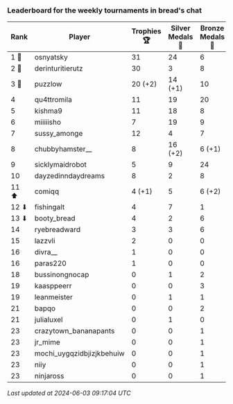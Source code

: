 ### Leaderboard for the weekly tournaments in bread's chat
| Rank | Player | Trophies 🏆 | Silver Medals 🥈 | Bronze Medals 🥉 | Points |
|------|--------|-------------|------------------|------------------|--------|
| 1 🥇 | osnyatsky | 31 | 24 | 6 | 120.0 |
| 2 🥈 | derinturitierutz | 30 | 3 | 8 | 97.0 |
| 3 🥉 | puzzlow | 20 (+2) | 14 (+1) | 10 | 79.0 (+7.0) |
| 4 | qu4ttromila | 11 | 19 | 20 | 62.0 |
| 5 | kishma9 | 11 | 18 | 8 | 55.0 |
| 6 | miiiiisho | 7 | 19 | 9 | 44.5 |
| 7 | sussy_amonge | 12 | 4 | 7 | 43.5 |
| 8 | chubbyhamster__ | 8 | 16 (+2) | 6 (+1) | 43.0 (+2.5) |
| 9 | sicklymaidrobot | 5 | 9 | 24 | 36.0 |
| 10 | dayzedinndaydreams | 8 | 2 | 8 | 30.0 |
| 11 ⬆| comiqq | 4 (+1) | 5 | 6 (+2) | 20.0 (+4.0) |
| 12 ⬇| fishingalt | 4 | 7 | 1 | 19.5 |
| 13 ⬇| booty_bread | 4 | 2 | 6 | 17.0 |
| 14 | ryebreadward | 3 | 3 | 6 | 15.0 |
| 15 | lazzvli | 2 | 0 | 0 | 6.0 |
| 16 | divra__ | 1 | 0 | 0 | 3.0 |
| 16 | paras220 | 1 | 0 | 0 | 3.0 |
| 18 | bussinongnocap | 0 | 1 | 2 | 2.0 |
| 19 | kaasppeerr | 0 | 0 | 3 | 1.5 |
| 19 | leanmeister | 0 | 1 | 1 | 1.5 |
| 21 | bapqo | 0 | 0 | 2 | 1.0 |
| 21 | julialuxel | 0 | 1 | 0 | 1.0 |
| 23 | crazytown_bananapants | 0 | 0 | 1 | 0.5 |
| 23 | jr_mime | 0 | 0 | 1 | 0.5 |
| 23 | mochi_uygqzidbjizjkbehuiw | 0 | 0 | 1 | 0.5 |
| 23 | niiy | 0 | 0 | 1 | 0.5 |
| 23 | ninjaross | 0 | 0 | 1 | 0.5 |

_Last updated at 2024-06-03 09:17:04 UTC_